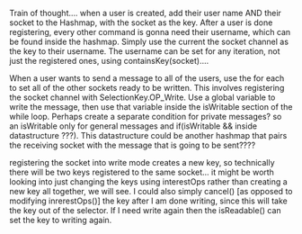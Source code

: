 Train of thought....
when a user is created, add their user name AND their socket to the Hashmap, with the socket as the key.
After a user is done registering, every other command is gonna need their username, which can be found inside
the hashmap. Simply use the current the socket channel as the key to their username.
The username can be set for any iteration, not just the registered ones, using containsKey(socket)....

When a user wants to send a message to all of the users, use the for each to set all of the other sockets ready to be written.
This involves registering the socket channel with SelectionKey.OP_Write.
Use a global variable to write the message, then use that variable inside the isWritable section of the while loop. 
Perhaps create a separate condition for private messages? so an isWritable only for general messages and 
if(isWritable && inside datastructure ???). This datastructure could be another hashmap that pairs the receiving socket with the 
message that is going to be sent????  

registering the socket into write mode creates a new key, so technically there will be two keys registered to the same socket...
it might be worth looking into just changing the keys using interestOps rather than creating a new key all together, we will see.
I could also simply cancel() [as opposed to modifying inrerestOps()] the key after I am done writing, since this will take the key out of the selector.
If I need write again then the isReadable() can set the key to writing again.
